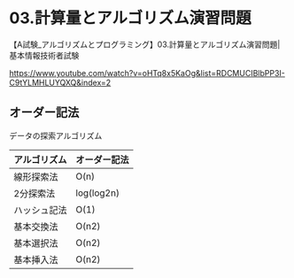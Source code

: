 # 03.計算量とアルゴリズム演習問題
【A試験_アルゴリズムとプログラミング】03.計算量とアルゴリズム演習問題| 基本情報技術者試験

https://www.youtube.com/watch?v=oHTq8x5KaOg&list=RDCMUCIBlbPP3I-C9tYLMHLUYQXQ&index=2


## オーダー記法

データの探索アルゴリズム

|  アルゴリズム|  オーダー記法  |
| ---- | ---- |
|  線形探索法  |  O(n) |
|  2分探索法  |  log(log2n)  |
|  ハッシュ記法  |  O(1)  |
|  基本交換法 |  O(n2) |
|  基本選択法  |  O(n2) |
|  基本挿入法 |  O(n2) |